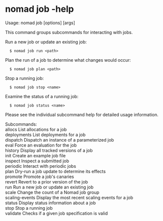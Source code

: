 # nomad job -help

Usage: nomad job <subcommand> [options] [args]

This command groups subcommands for interacting with jobs.

Run a new job or update an existing job:

      $ nomad job run <path>

Plan the run of a job to determine what changes would occur:

      $ nomad job plan <path>

Stop a running job:

      $ nomad job stop <name>

Examine the status of a running job:

      $ nomad job status <name>

Please see the individual subcommand help for detailed usage information.

Subcommands:  
allocs List allocations for a job  
deployments List deployments for a job  
dispatch Dispatch an instance of a parameterized job  
eval Force an evaluation for the job  
history Display all tracked versions of a job  
init Create an example job file  
inspect Inspect a submitted job  
periodic Interact with periodic jobs  
plan Dry-run a job update to determine its effects  
promote Promote a job's canaries  
revert Revert to a prior version of the job  
run Run a new job or update an existing job  
scale Change the count of a Nomad job group  
scaling-events Display the most recent scaling events for a job  
status Display status information about a job  
stop Stop a running job  
validate Checks if a given job specification is valid
